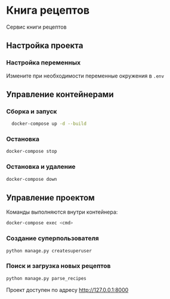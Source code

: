 # Книга рецептов

Сервис книги рецептов

## Настройка проекта

### Настройка переменных

Измените при необходимости переменные окружения в  `.env `

## Управление контейнерами

### Сборка и запуск

```bash
  docker-compose up -d --build
```

### Остановка

```bash
docker-compose stop
```

### Остановка и удаление

```bash
docker-compose down
```

## Управление проектом

Команды выполняются внутри контейнера:

```bash
docker-compose exec <cmd>
```

### Создание суперпользователя

```bash
python manage.py createsuperuser
```

### Поиск и загрузка новых рецептов
```bash
python manage.py parse_recipes
```

Проект доступен по адресу http://127.0.0.1:8000

